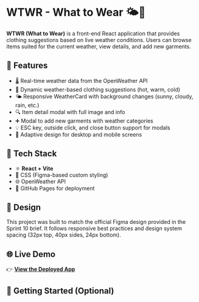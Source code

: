 # WTWR - What to Wear 🌤️🧥

**WTWR (What to Wear)** is a front-end React application that provides clothing suggestions based on live weather conditions. Users can browse items suited for the current weather, view details, and add new garments.

## 📌 Features

- 🌡️ Real-time weather data from the OpenWeather API
- 🧥 Dynamic weather-based clothing suggestions (hot, warm, cold)
- 🌤️ Responsive WeatherCard with background changes (sunny, cloudy, rain, etc.)
- 🔍 Item detail modal with full image and info
- ➕ Modal to add new garments with weather categories
- 💡 ESC key, outside click, and close button support for modals
- 📱 Adaptive design for desktop and mobile screens

## 🧪 Tech Stack

- ⚛️ **React + Vite**
- 🎨 CSS (Figma-based custom styling)
- 🌐 OpenWeather API
- 🚀 GitHub Pages for deployment

## 📸 Design

This project was built to match the official Figma design provided in the Sprint 10 brief. It follows responsive best practices and design system spacing (32px top, 40px sides, 24px bottom).

## 🌐 Live Demo

👉 [**View the Deployed App**](https://lstapleton02.github.io/se_project_react/)

## 📁 Getting Started (Optional)
